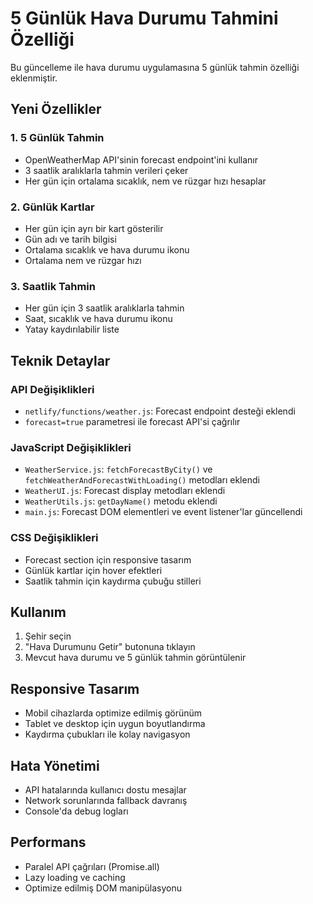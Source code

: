 # 5 Günlük Hava Durumu Tahmini Özelliği

Bu güncelleme ile hava durumu uygulamasına 5 günlük tahmin özelliği eklenmiştir.

## Yeni Özellikler

### 1. 5 Günlük Tahmin
- OpenWeatherMap API'sinin forecast endpoint'ini kullanır
- 3 saatlik aralıklarla tahmin verileri çeker
- Her gün için ortalama sıcaklık, nem ve rüzgar hızı hesaplar

### 2. Günlük Kartlar
- Her gün için ayrı bir kart gösterilir
- Gün adı ve tarih bilgisi
- Ortalama sıcaklık ve hava durumu ikonu
- Ortalama nem ve rüzgar hızı

### 3. Saatlik Tahmin
- Her gün için 3 saatlik aralıklarla tahmin
- Saat, sıcaklık ve hava durumu ikonu
- Yatay kaydırılabilir liste

## Teknik Detaylar

### API Değişiklikleri
- `netlify/functions/weather.js`: Forecast endpoint desteği eklendi
- `forecast=true` parametresi ile forecast API'si çağrılır

### JavaScript Değişiklikleri
- `WeatherService.js`: `fetchForecastByCity()` ve `fetchWeatherAndForecastWithLoading()` metodları eklendi
- `WeatherUI.js`: Forecast display metodları eklendi
- `WeatherUtils.js`: `getDayName()` metodu eklendi
- `main.js`: Forecast DOM elementleri ve event listener'lar güncellendi

### CSS Değişiklikleri
- Forecast section için responsive tasarım
- Günlük kartlar için hover efektleri
- Saatlik tahmin için kaydırma çubuğu stilleri

## Kullanım

1. Şehir seçin
2. "Hava Durumunu Getir" butonuna tıklayın
3. Mevcut hava durumu ve 5 günlük tahmin görüntülenir

## Responsive Tasarım

- Mobil cihazlarda optimize edilmiş görünüm
- Tablet ve desktop için uygun boyutlandırma
- Kaydırma çubukları ile kolay navigasyon

## Hata Yönetimi

- API hatalarında kullanıcı dostu mesajlar
- Network sorunlarında fallback davranış
- Console'da debug logları

## Performans

- Paralel API çağrıları (Promise.all)
- Lazy loading ve caching
- Optimize edilmiş DOM manipülasyonu 